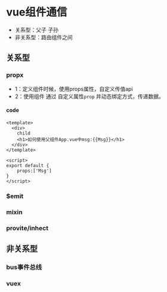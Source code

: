 # vue组件通信
- 关系型：父子 子孙
- 非关系型：路由组件之间

## 关系型

### propx
- 1：定义组件时候，使用props属性，自定义传值api
- 2：使用组件 通过 自定义属性`prop` 并动态绑定方式，传递数据。

#### code
~~~vue
<template>
  <div>
	child
	<h1>如何使用父组件App.vue中msg:{{Msg}}</h1>
  </div>
</template>

<script>
export default {
	props:['Msg']
}
</script>
~~~


### $emit

### mixin

### provite/inhect

## 非关系型

### bus事件总线

### 

### vuex
